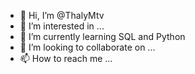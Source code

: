 - 👋 Hi, I’m @ThalyMtv
- 👀 I’m interested in ...
- 🌱 I’m currently learning SQL and Python
- 💞️ I’m looking to collaborate on ...
- 📫 How to reach me ...

<!---
ThalyMtv/ThalyMtv is a ✨ special ✨ repository because its `README.md` (this file) appears on your GitHub profile.
You can click the Preview link to take a look at your changes.
--->
